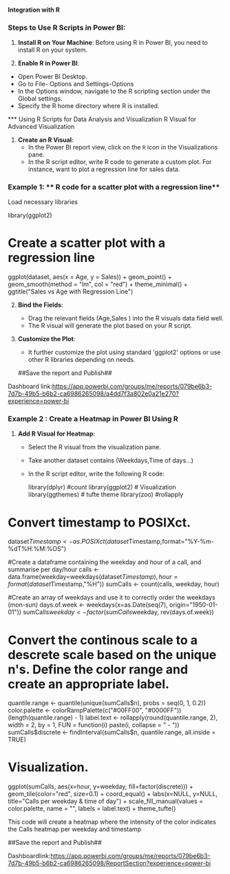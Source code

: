   ####  Integration with R #####


### Steps to Use R Scripts in Power BI:
1. **Install R on Your Machine**: 
   Before using R in Power BI, you need to install R on your system.

2.  **Enable R in Power BI**:
   - Open Power BI Desktop.
   - Go to File- Options and Settings-Options
   - In the Options window, navigate to the R scripting section under the Global settings.
   - Specify the R home directory where R is installed.

*** Using R Scripts for Data Analysis and Visualization
R Visual for Advanced Visualization
1. **Create an R Visual**:
   - In the Power BI report view, click on the `R` icon in the Visualizations pane.
   - In the R script editor, write  R code to generate a custom plot. For instance, want to plot a regression line for sales data.
     
### Example 1:   ** R  code for a scatter plot with a regression line**

   Load necessary libraries
   
   library(ggplot2)

   # Create a scatter plot with a regression line
   ggplot(dataset, aes(x = Age, y = Sales)) +
     geom_point() + 
     geom_smooth(method = "lm", col = "red") +
     theme_minimal() +
     ggtitle("Sales vs Age with Regression Line")

2. **Bind the Fields**:
   - Drag the relevant fields (Age,Sales ) into the R visuals data field well.
   - The R visual will generate the plot based on your R script.
   
3. **Customize the Plot**:
   - It further customize the plot using standard 'ggplot2' options or use other R libraries depending on needs.
  
    ##Save the report and Publish##
     
Dashboard link:https://app.powerbi.com/groups/me/reports/079be6b3-7d7b-49b5-b6b2-ca6986265098/a4dd7f3a802e0a21e270?experience=power-bi 


   
### Example 2 : Create a Heatmap in Power BI Using R
 
1. **Add R Visual for Heatmap**:
   - Select the R visual from the visualization pane.
   - Take another dataset contains (Weekdays,Time of days...)
   - In the R script editor, write the following R code:
  
     
     library(dplyr) #count
library(ggplot2) # Visualization
library(ggthemes) # tufte theme
library(zoo) #rollapply

# Convert timestamp to POSIXct.
dataset$Timestamp <-as.POSIXct(dataset$Timestamp,format="%Y-%m-%dT%H:%M:%OS")

#Create a dataframe containing the weekday and hour of a call, and summarise per day/hour
calls <- data.frame(weekday=weekdays(dataset$Timestamp), hour = format(dataset$Timestamp,"%H"))
sumCalls <- count(calls, weekday, hour)

#Create an array of weekdays and use it to correctly order the weekdays (mon-sun)
days.of.week <- weekdays(x=as.Date(seq(7), origin="1950-01-01"))
sumCalls$weekday <- factor(sumCalls$weekday, rev(days.of.week))

# Convert the continous scale to a descrete scale based on the unique n's. Define the color range and create an appropriate label. 
quantile.range <- quantile(unique(sumCalls$n), probs = seq(0, 1, 0.2))
color.palette <- colorRampPalette(c("#00FF00", "#0000FF"))(length(quantile.range) - 1)
label.text <- rollapply(round(quantile.range, 2), width = 2, by = 1, FUN = function(i) paste(i, collapse = " - "))
sumCalls$discrete <- findInterval(sumCalls$n, quantile.range, all.inside = TRUE)
 
# Visualization.
ggplot(sumCalls, aes(x=hour, y=weekday, fill=factor(discrete))) +
  geom_tile(color="red", size=0.1) +
  coord_equal() +
  labs(x=NULL, y=NULL, title="Calls per weekday & time of day") +
  scale_fill_manual(values = color.palette, name = "", labels = label.text) +
  theme_tufte()

   This code will create a heatmap where the intensity of the color indicates the Calls heatmap per weekday and timestamp
   
   ##Save the report and Publish##

   Dashboardlink:https://app.powerbi.com/groups/me/reports/079be6b3-7d7b-49b5-b6b2-ca6986265098/ReportSection?experience=power-bi

    






